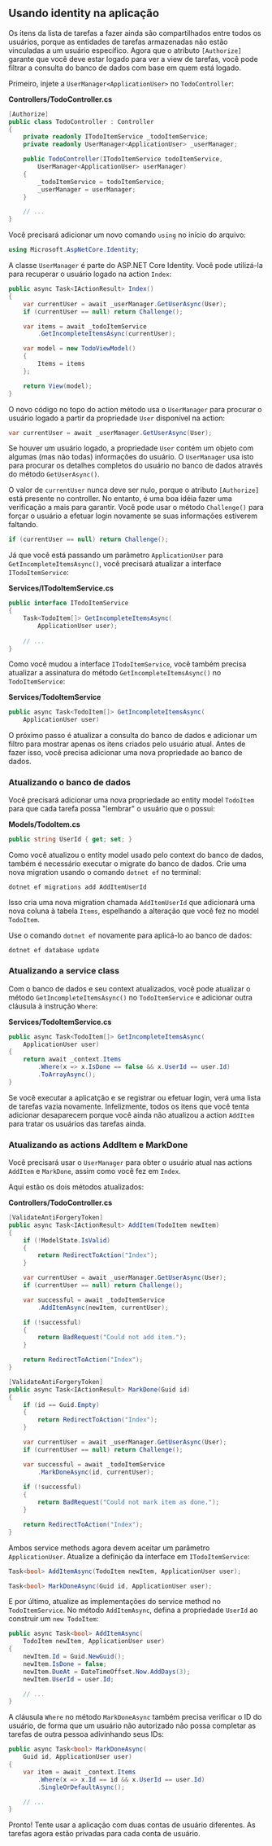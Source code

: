 ## Usando identity na aplicação

Os itens da lista de tarefas a fazer ainda são compartilhados entre todos os usuários, porque as entidades de tarefas armazenadas não estão vinculadas a um usuário específico. Agora que o atributo `[Authorize]` garante que você deve estar logado para ver a view de tarefas, você pode filtrar a consulta do banco de dados com base em quem está logado.

Primeiro, injete a `UserManager<ApplicationUser>` no `TodoController`:

**Controllers/TodoController.cs**

```csharp
[Authorize]
public class TodoController : Controller
{
    private readonly ITodoItemService _todoItemService;
    private readonly UserManager<ApplicationUser> _userManager;

    public TodoController(ITodoItemService todoItemService,
        UserManager<ApplicationUser> userManager)
    {
        _todoItemService = todoItemService;
        _userManager = userManager;
    }

    // ...
}
```

Você precisará adicionar um novo comando `using` no início do arquivo:

```csharp
using Microsoft.AspNetCore.Identity;
```

A classe `UserManager` é parte do ASP.NET Core Identity. Você pode utilizá-la para recuperar o usuário logado na action `Index`:

```csharp
public async Task<IActionResult> Index()
{
    var currentUser = await _userManager.GetUserAsync(User);
    if (currentUser == null) return Challenge();

    var items = await _todoItemService
        .GetIncompleteItemsAsync(currentUser);

    var model = new TodoViewModel()
    {
        Items = items
    };

    return View(model);
}
```

O novo código no topo do action método usa o `UserManager` para procurar o usuário logado a partir da propriedade `User` disponível na action:

```csharp
var currentUser = await _userManager.GetUserAsync(User);
```

Se houver um usuário logado, a propriedade `User` contém um objeto com algumas (mas não todas) informações do usuário. O `UserManager` usa isto para procurar os detalhes completos do usuário no banco de dados através do método `GetUserAsync()`.

O valor de `currentUser` nunca deve ser nulo, porque o atributo `[Authorize]` está presente no controller. No entanto, é uma boa idéia fazer uma verificação a mais para garantir. Você pode usar o método `Challenge()` para forçar o usuário a efetuar login novamente se suas informações estiverem faltando.

```csharp
if (currentUser == null) return Challenge();
```

Já que você está passando um parâmetro `ApplicationUser` para` GetIncompleteItemsAsync()`, você precisará atualizar a interface `ITodoItemService`:

**Services/ITodoItemService.cs**

```csharp
public interface ITodoItemService
{
    Task<TodoItem[]> GetIncompleteItemsAsync(
        ApplicationUser user);
    
    // ...
}
```

Como você mudou a interface `ITodoItemService`, você também precisa atualizar a assinatura do método `GetIncompleteItemsAsync()` no `TodoItemService`:

**Services/TodoItemService**

```csharp
public async Task<TodoItem[]> GetIncompleteItemsAsync(
    ApplicationUser user)
```

O próximo passo é atualizar a consulta do banco de dados e adicionar um filtro para mostrar apenas os itens criados pelo usuário atual. Antes de fazer isso, você precisa adicionar uma nova propriedade ao banco de dados.

### Atualizando o banco de dados

Você precisará adicionar uma nova propriedade ao entity model `TodoItem` para que cada tarefa possa "lembrar" o usuário que o possui:

**Models/TodoItem.cs**

```csharp
public string UserId { get; set; }
```

Como você atualizou o entity model usado pelo context do banco de dados, também é necessário executar o migrate do banco de dados. Crie uma nova migration usando o comando `dotnet ef` no terminal:

```
dotnet ef migrations add AddItemUserId
```

Isso cria uma nova migration chamada `AddItemUserId` que adicionará uma nova coluna à tabela `Items`, espelhando a alteração que você fez no model `TodoItem`.

Use o comando `dotnet ef` novamente para aplicá-lo ao banco de dados:

```
dotnet ef database update
```

### Atualizando a service class

Com o banco de dados e seu context atualizados, você pode atualizar o método `GetIncompleteItemsAsync()` no `TodoItemService` e adicionar outra cláusula à instrução `Where`:

**Services/TodoItemService.cs**

```csharp
public async Task<TodoItem[]> GetIncompleteItemsAsync(
    ApplicationUser user)
{
    return await _context.Items
        .Where(x => x.IsDone == false && x.UserId == user.Id)
        .ToArrayAsync();
}
```

Se você executar a aplicatção e se registrar ou efetuar login, verá uma lista de tarefas vazia novamente. Infelizmente, todos os itens que você tenta adicionar desaparecem porque você ainda não atualizou a action `AddItem` para tratar os usuários das tarefas ainda.

### Atualizando as actions AddItem e MarkDone

Você precisará usar o `UserManager` para obter o usuário atual nas actions `AddItem` e `MarkDone`, assim como você fez em `Index`.

Aqui estão os dois métodos atualizados:

**Controllers/TodoController.cs**

```csharp
[ValidateAntiForgeryToken]
public async Task<IActionResult> AddItem(TodoItem newItem)
{
    if (!ModelState.IsValid)
    {
        return RedirectToAction("Index");
    }

    var currentUser = await _userManager.GetUserAsync(User);
    if (currentUser == null) return Challenge();

    var successful = await _todoItemService
        .AddItemAsync(newItem, currentUser);

    if (!successful)
    {
        return BadRequest("Could not add item.");
    }

    return RedirectToAction("Index");
}

[ValidateAntiForgeryToken]
public async Task<IActionResult> MarkDone(Guid id)
{
    if (id == Guid.Empty)
    {
        return RedirectToAction("Index");
    }

    var currentUser = await _userManager.GetUserAsync(User);
    if (currentUser == null) return Challenge();

    var successful = await _todoItemService
        .MarkDoneAsync(id, currentUser);
    
    if (!successful)
    {
        return BadRequest("Could not mark item as done.");
    }

    return RedirectToAction("Index");
}
```

Ambos service methods agora devem aceitar um parâmetro `ApplicationUser`. Atualize a definição da interface em `ITodoItemService`:

```csharp
Task<bool> AddItemAsync(TodoItem newItem, ApplicationUser user);

Task<bool> MarkDoneAsync(Guid id, ApplicationUser user);
```

E por último, atualize as implementações do service method no `TodoItemService`. No método `AddItemAsync`, defina a propriedade `UserId` ao construir um `new TodoItem`:

```csharp
public async Task<bool> AddItemAsync(
    TodoItem newItem, ApplicationUser user)
{
    newItem.Id = Guid.NewGuid();
    newItem.IsDone = false;
    newItem.DueAt = DateTimeOffset.Now.AddDays(3);
    newItem.UserId = user.Id;

    // ...
}
```

A cláusula `Where` no método `MarkDoneAsync` também precisa verificar o ID do usuário, de forma que um usuário não autorizado não possa completar as tarefas de outra pessoa adivinhando seus IDs:

```csharp
public async Task<bool> MarkDoneAsync(
    Guid id, ApplicationUser user)
{
    var item = await _context.Items
        .Where(x => x.Id == id && x.UserId == user.Id)
        .SingleOrDefaultAsync();

    // ...
}
```

Pronto! Tente usar a aplicação com duas contas de usuário diferentes. As tarefas agora estão privadas para cada conta de usuário.
